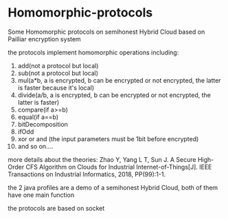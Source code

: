 # Homomorphic-protocols
Some Homomorphic protocols on semihonest Hybrid Cloud based on Pailliar encryption system

the protocols implement homomorphic operations including:
1. add(not a protocol but local)
2. sub(not a protocol but local)
3. mul(a*b, a is encrypted, b can be encrypted or not encrypted, the latter is faster because it's local)
4. divide(a/b, a is encrypted, b can be encrypted or not encrypted, the latter is faster)
5. compare(if a>=b)
6. equal(if a==b)
7. bitDecomposition
8. ifOdd
9. xor or and (the input parameters must be 1bit before encrypted)
10. and so on....

more details about the theories:
Zhao Y, Yang L T, Sun J. A Secure High-Order CFS Algorithm on Clouds for Industrial Internet-of-Things[J]. IEEE Transactions on Industrial Informatics, 2018, PP(99):1-1.

the 2 java profiles are a demo of a semihonest Hybrid Cloud, both of them have one main function

the protocols are based on socket

